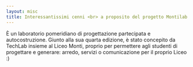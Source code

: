 ```yaml
---
layout: misc
title: Interessantissimi cenni <br> a proposito del progetto Montilab
---
```

È un laboratorio pomeridiano di progettazione partecipata e autocostruzione.
Giunto alla sua quarta edizione, è stato concepito da TechLab insieme al Liceo Monti,
proprio per permettere agli studenti di progettare e generare: arredo, servizi o comunicazione per il proprio Liceo :)
